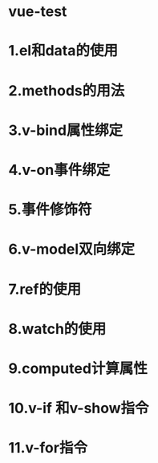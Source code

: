 # vue-test
# 1.el和data的使用
# 2.methods的用法
# 3.v-bind属性绑定
# 4.v-on事件绑定
# 5.事件修饰符
# 6.v-model双向绑定
# 7.ref的使用
# 8.watch的使用
# 9.computed计算属性
# 10.v-if 和v-show指令
# 11.v-for指令
#
#
#
#
#
#
#
#
#
#
#
#
#
#
#
#
#
#